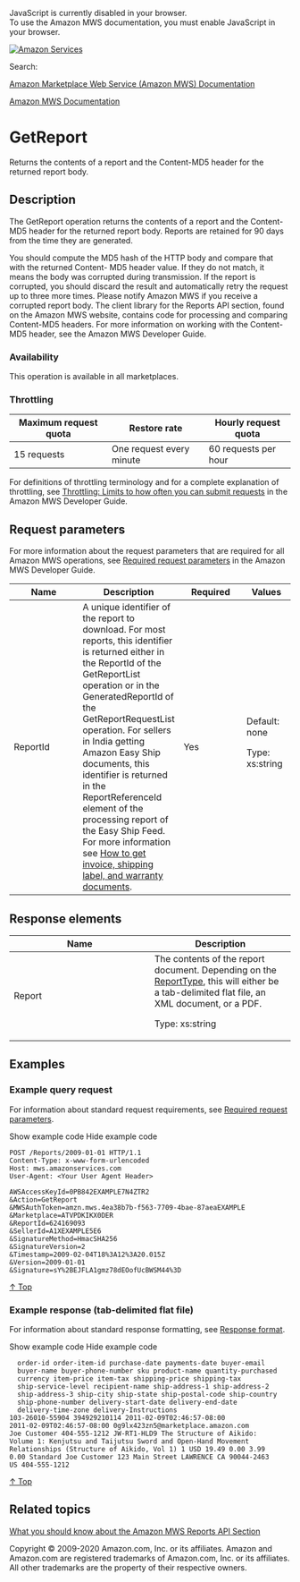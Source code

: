 <div id="MWSDX_noscript">

JavaScript is currently disabled in your browser.  
To use the Amazon MWS documentation, you must enable JavaScript in your
browser.

</div>

<div id="MWSDX_divtop">

[![Amazon
Services](https://images-na.ssl-images-amazon.com/images/G/08/mwsportal/fr_FR/amazonservices.gif "Amazon Services")](http://services.amazon.fr)

<div id="MWSDX_search">

<span id="MWSDX_searchlbl">Search:</span>

</div>

  
<span id="MWSDX_titlebar">[Amazon Marketplace Web Service (Amazon MWS)
Documentation](https://developer.amazonservices.fr/gp/mws/docs.html)</span>

</div>

<div id="MWSDX_divbottom">

<div id="MWSDX_divleft">

<div id="MWSDX_toc">

</div>

</div>

<div id="MWSDX_divright">

<div id="MWSDX_content">

<span id="MWSDX_breadcrumbs">[Amazon MWS
Documentation](https://developer.amazonservices.fr/gp/mws/docs.html)</span>

<div id="Reports_GetReport" class="nested0">

# GetReport

<div class="body">

<span class="ph">Returns the contents of a report and the Content-MD5
header for the returned report body.</span>

</div>

<div id="Description" class="topic concept nested1">

## Description

<div class="body conbody">

The <span id="Description__GetReport"
class="keyword apiname">GetReport</span> operation returns the contents
of a report and the Content-MD5 header for the returned report body.
Reports are retained for 90 days from the time they are generated.

You should compute the MD5 hash of the HTTP body and compare that with
the returned Content- MD5 header value. If they do not match, it means
the body was corrupted during transmission. If the report is corrupted,
you should discard the result and automatically retry the request up to
three more times. Please notify <span class="ph">Amazon MWS</span> if
you receive a corrupted report body. The client library for the Reports
API section, found on the <span class="ph">Amazon MWS</span> website,
contains code for processing and comparing Content-MD5 headers. For more
information on working with the Content-MD5 header, see the <span
class="ph">Amazon MWS Developer Guide</span>.

<div class="section">

### Availability

This operation is available in all marketplaces.

</div>

<div class="section">

### Throttling

<div class="p">

<div class="tablenoborder">

| Maximum request quota | Restore rate             | Hourly request quota |
|-----------------------|--------------------------|----------------------|
| 15 requests           | One request every minute | 60 requests per hour |

</div>

<span class="ph">For definitions of throttling terminology and for a
complete explanation of throttling, see
<a href="../dev_guide/DG_Throttling.md" class="xref">Throttling: Limits to how often you can submit requests</a>
in the <span class="ph">Amazon MWS Developer Guide</span>.</span>

</div>

</div>

</div>

</div>

<div id="RequestParameters" class="topic reference nested1">

## Request parameters

<div class="body refbody">

<div class="section">

<span class="ph">For more information about the request parameters that
are required for all <span class="ph">Amazon MWS</span> operations, see
<a href="../dev_guide/DG_RequiredRequestParameters.md" class="xref">Required request parameters</a>
in the <span class="ph">Amazon MWS Developer Guide</span>.</span>

</div>

<div class="tablenoborder">

<table id="RequestParameters__RequestParametersTable" class="table" data-cellpadding="4" data-cellspacing="0" data-summary="" data-frame="border" data-border="1" data-rules="all">
<colgroup>
<col style="width: 25%" />
<col style="width: 25%" />
<col style="width: 25%" />
<col style="width: 25%" />
</colgroup>
<thead class="thead" data-align="left">
<tr class="header row">
<th id="d281013e183" class="entry" data-valign="top" width="28.57142857142857%">Name</th>
<th id="d281013e186" class="entry" data-valign="top" width="28.57142857142857%">Description</th>
<th id="d281013e189" class="entry" data-valign="top" width="14.285714285714285%">Required</th>
<th id="d281013e192" class="entry" data-valign="top" width="28.57142857142857%">Values</th>
</tr>
</thead>
<tbody class="tbody">
<tr class="odd row">
<td class="entry" data-valign="top" width="28.57142857142857%" headers="d281013e183 "><span class="keyword parmname">ReportId</span></td>
<td class="entry" data-valign="top" width="28.57142857142857%" headers="d281013e186 ">A unique identifier of the report to download. For most reports, this identifier is returned either in the <span class="keyword parmname">ReportId</span> of the <span class="keyword apiname">GetReportList</span> operation or in the <span class="keyword parmname">GeneratedReportId</span> of the <span class="keyword apiname">GetReportRequestList</span> operation. For sellers in India getting <span class="ph">Amazon Easy Ship</span> documents, this identifier is returned in the <span class="keyword parmname">ReportReferenceId</span> element of the processing report of the Easy Ship Feed. For more information see <a href="../easy_ship/EasyShip_HowToGetEasyShipDocs.md" class="xref">How to get invoice, shipping label, and warranty documents</a>.</td>
<td class="entry" data-valign="top" width="14.285714285714285%" headers="d281013e189 ">Yes</td>
<td class="entry" data-valign="top" width="28.57142857142857%" headers="d281013e192 ">Default: none
<p><span class="ph">Type: xs:string</span></p></td>
</tr>
</tbody>
</table>

</div>

</div>

</div>

<div id="ResponseElements" class="topic reference nested1">

## Response elements

<div class="body refbody">

<div class="tablenoborder">

<table id="ResponseElements__ResponseElementsTable" class="table" data-cellpadding="4" data-cellspacing="0" data-summary="" data-frame="border" data-border="1" data-rules="all">
<colgroup>
<col style="width: 50%" />
<col style="width: 50%" />
</colgroup>
<thead class="thead" data-align="left">
<tr class="header row">
<th id="d281013e268" class="entry" data-valign="top" width="50%">Name</th>
<th id="d281013e271" class="entry" data-valign="top" width="50%">Description</th>
</tr>
</thead>
<tbody class="tbody">
<tr class="odd row">
<td class="entry" data-valign="top" width="50%" headers="d281013e268 "><span class="keyword parmname">Report</span></td>
<td class="entry" data-valign="top" width="50%" headers="d281013e271 ">The contents of the report document. Depending on the <a href="Reports_ReportType.md" class="xref" title="An enumeration of the types of reports that can be requested from Amazon MWS.">ReportType</a>, this will either be a tab-delimited flat file, an XML document, or a PDF.
<p><span class="ph">Type: xs:string</span></p></td>
</tr>
</tbody>
</table>

</div>

</div>

</div>

<div id="Examples" class="topic reference nested1">

## Examples

<div class="body refbody">

<div class="section">

### Example query request

<span class="ph">For information about standard request requirements,
see
<a href="../dev_guide/DG_RequiredRequestParameters.md" class="xref">Required request parameters</a>.</span>

<span class="ph expander"> <span class="keyword parmname xshow">Show
example code</span> <span class="keyword parmname xhide">Hide example
code</span> </span>

<div class="sectiondiv content">

``` pre
POST /Reports/2009-01-01 HTTP/1.1
Content-Type: x-www-form-urlencoded
Host: mws.amazonservices.com
User-Agent: <Your User Agent Header>

AWSAccessKeyId=0PB842EXAMPLE7N4ZTR2
&Action=GetReport
&MWSAuthToken=amzn.mws.4ea38b7b-f563-7709-4bae-87aeaEXAMPLE
&Marketplace=ATVPDKIKX0DER
&ReportId=624169093
&SellerId=A1XEXAMPLE5E6
&SignatureMethod=HmacSHA256
&SignatureVersion=2
&Timestamp=2009-02-04T18%3A12%3A20.015Z
&Version=2009-01-01
&Signature=sY%2BEJFLA1gmz78dEOofUcBWSM44%3D
```

<a href="#Examples" class="xref">↑ Top</a>

</div>

</div>

<div class="section">

### Example response (tab-delimited flat file)

<span class="ph">For information about standard response formatting, see
<a href="../dev_guide/DG_ResponseFormat.md" class="xref">Response format</a>.</span>

<span class="ph expander"> <span class="keyword parmname xshow">Show
example code</span> <span class="keyword parmname xhide">Hide example
code</span> </span>

<div class="sectiondiv content">

``` pre
  order-id order-item-id purchase-date payments-date buyer-email 
  buyer-name buyer-phone-number sku product-name quantity-purchased 
  currency item-price item-tax shipping-price shipping-tax 
  ship-service-level recipient-name ship-address-1 ship-address-2 
  ship-address-3 ship-city ship-state ship-postal-code ship-country
  ship-phone-number delivery-start-date delivery-end-date 
  delivery-time-zone delivery-Instructions
103-26010-55904 394929210114 2011-02-09T02:46:57-08:00
2011-02-09T02:46:57-08:00 0g9lx423zn5@marketplace.amazon.com 
Joe Customer 404-555-1212 JW-RT1-HLD9 The Structure of Aikido: 
Volume 1: Kenjutsu and Taijutsu Sword and Open-Hand Movement 
Relationships (Structure of Aikido, Vol 1) 1 USD 19.49 0.00 3.99 
0.00 Standard Joe Customer 123 Main Street LAWRENCE CA 90044-2463 
US 404-555-1212
```

<a href="#Examples" class="xref">↑ Top</a>

</div>

</div>

</div>

</div>

<div id="RelatedActions" class="topic nested1">

## Related topics

<div class="body">

<a href="../reports/Reports_Overview.md" class="xref">What you should know about the Amazon MWS Reports API Section</a>

</div>

</div>

</div>

<div id="MWSDX_footer">

Copyright © 2009-2020 Amazon.com, Inc. or its affiliates. Amazon and
Amazon.com are registered trademarks of Amazon.com, Inc. or its
affiliates. All other trademarks are the property of their respective
owners.

</div>

</div>

</div>

<div style="clear: both;">

</div>

</div>
